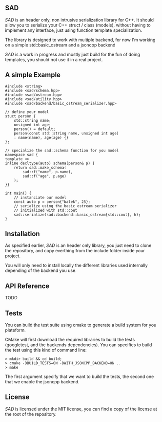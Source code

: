 ## SAD

*SAD* is an header only, non intrusive serialization library for C++.
It should allow you to serialize your C++ struct / class (models), without having to implement any 
interface, just using function template specialization.

The library is designed to work with multiple backend, for now I'm working on a simple std::basic_ostream and a jsoncpp backend

*SAD* is a work in progress and mostly just build for the fun of doing templates, you should not use it in a real project.

## A simple Example

```
#include <string>
#include <sad/schema.hpp>
#include <sad/ostream.hpp>
#include <sad/utility.hpp>
#include <sad/backend/basic_ostream_serializer.hpp>

// define your model
stuct person {
    std::string name;
    unsigned int age;
    person() = default;
    person(const std::string name, unsigned int age)
    : name(name), age(age) {}
};

// specialize the sad::schema function for you model
namespace sad {
template <>
inline decltype(auto) schema(person& p) {
    return sad::make_schema(
        sad::f("name", p.name),
        sad::f("age", p.age)
    );
}}

int main() {
    // instanciate our model
    const auto p = person{"balek", 25};
    // serialize using the basic_ostream serializer
    // initialized with std::cout
    sad::serialize(sad::backend::basic_ostream{std::cout}, h);
}

```

## Installation

As specified earlier, *SAD* is an header only library, you just need to clone the repository, 
and copy everthing from the include folder inside your project.

You will only need to install locally the different libraries used internally depending of the backend you use.

## API Reference

TODO

## Tests

You can build the test suite using cmake to generate a build system for you plateform.

CMake will first download the required libraries to build the tests (googletest, and the backends dependencies).
You can specifies to build the test using this kind of command line:
```Shell
> mkdir build && cd build;
> cmake -DBUILD_TESTS=ON -DWITH_JSONCPP_BACKEND=ON ..
> make
```
The first argument specify that we want to build the tests, the second one that we enable the 
jsoncpp backend.

## License

*SAD* is licensed under the MIT license, you can find a copy of the license at the root of the repository.